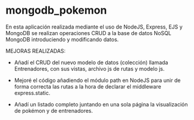 # mongodb_pokemon

En esta aplicación realizada mediante el uso de NodeJS, Express, EJS y MongoDB se realizan operaciones CRUD a la base de datos NoSQL MongoDB introduciendo y modificando datos.

MEJORAS REALIZADAS:

- Añadí el CRUD del nuevo modelo de datos (colección) llamada Entrenadores, con sus vistas, archivo js de rutas y modelo js.

- Mejoré el código añadiendo el módulo path en NodeJS para unir de forma correcta las rutas a la hora de declarar el middleware express.static.

- Añadí un listado completo juntando en una sola página la visualización de pokémon y de entrenadores.
